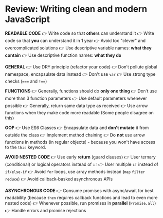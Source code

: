 # Review: Writing clean and modern JavaScript

**READABLE CODE**
👉 Write code so that **others** can understand it
👉 Write code so that **you** can understand it in 1 year
👉 Avoid too "clever" and overcomplicated solutions
👉 Use descriptive variable names: **what they contain**
👉 Use descriptive function names: **what they do**

**GENERAL**
👉 Use DRY principle (refactor your code)
👉 Don't pollute global namespace, encapsulate data instead
👉 Don't use `var`
👉 Use strong type checks (`===` and `!==`)

**FUNCTIONS**
👉 Generally, functions should do **only one thing**
👉 Don't use more than 3 function parameters
👉 Use default parameters whenever possible
👉 Generally, return same data type as received
👉 Use arrow functions when they make code more readable (Some people disagree on this)

**OOP**
👉 Use ES6 Classes
👉 Encapsulate data and **don't mutate** it from outside the class
👉 Implement method chaining
👉 Do **not** use arrow functions in methods (in regular objects) - because you won't have access to the `this` keyword.

**AVOID NESTED CODE**
👉 Use early **return** (guard clauses)
👉 User ternary (conditional) or logical operators instead of `if`
👉 User multiple `if` instead of `if/else-if`
👉 Avoid `for` loops, use array methods instead (`map` `filter` `reduce`)
👉 Avoid callback-basked asynchronous APIs

**ASYNCHRONOUS CODE**
👉 Consume promises with async/await for best readability (because `then` requires callback functions and lead to even more nested code)
👉 Whenever possible, run promises in **parallel** (`Promise.all`)
👉 Handle errors and promise rejections
